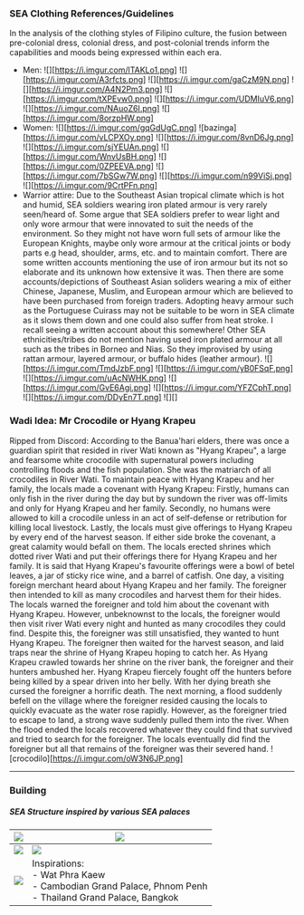### SEA Clothing References/Guidelines
In the analysis of the clothing styles of Filipino culture, the fusion between pre-colonial dress, colonial dress, and post-colonial trends inform the capabilities and moods being expressed within each era. 
-  Men:
	 ![][https://i.imgur.com/lTAKLo1.png]
	![][https://i.imgur.com/A3rfcts.png]
	 ![][https://i.imgur.com/gaCzM9N.png]
	 ![][https://i.imgur.com/A4N2Pm3.png]
	 ![][https://i.imgur.com/tXPEvw0.png]
	 ![][https://i.imgur.com/UDMIuV6.png]
	 ![][https://i.imgur.com/NAuoZ6I.png]
	 ![][https://i.imgur.com/8orzpHW.png]
- Women: 
    ![][https://i.imgur.com/gqGdUgC.png]
	![bazinga][https://i.imgur.com/vLCPXOy.png]
	![][https://i.imgur.com/8vnD6Jg.png]
	![][https://i.imgur.com/sjYEUAn.png]
	![][https://i.imgur.com/WnvUsBH.png]
	![][https://i.imgur.com/0ZPEEVA.png]
	![][https://i.imgur.com/7bSGw7W.png]
	![][https://i.imgur.com/n99ViSj.png]
	![][https://i.imgur.com/9CrtPFn.png]
- Warrior attire:
	 Due to the Southeast Asian tropical climate which is hot and humid, SEA soldiers wearing iron plated armour is very rarely seen/heard of. Some argue that SEA soldiers prefer to wear light and only wore armour that were innovated to suit the needs of the environment. So they might not have worn full sets of armour like the European Knights, maybe only wore armour at the critical joints or body parts e.g head, shoulder, arms, etc. and to maintain comfort. There are some written accounts mentioning the use of iron armour but its not so elaborate and its unknown how extensive it was. Then there are some accounts/depictions of Southeast Asian soliders wearing a mix of either Chinese, Japanese, Muslim, and European armour which are believed to have been purchased from foreign traders.
	 Adopting heavy armour such as the Portuguese Cuirass may not be suitable to be worn in SEA climate as it slows them down and one could also suffer from heat stroke. I recall seeing a written account about this somewhere!
	 Other SEA ethnicities/tribes do not mention having used iron plated armour at all such as the tribes in Borneo and Nias. So they improvised by using rattan armour, layered armour, or buffalo hides (leather armour).
	 ![][https://i.imgur.com/TmdJzbF.png]
	 ![][https://i.imgur.com/yB0FSqF.png]
	 ![][https://i.imgur.com/uAcNWHK.png]
	 ![][https://i.imgur.com/GvE6Agi.png]
	 ![][https://i.imgur.com/YFZCphT.png]
	 ![][https://i.imgur.com/DDyEn7T.png]
	![][]
### Wadi Idea: Mr Crocodile or Hyang Krapeu
Ripped from Discord: 
	According to the Banua'hari elders, there was once a guardian spirit that resided in river Wati known as "Hyang Krapeu", a large and fearsome white crocodile with supernatural powers including controlling floods and the fish population. She was the matriarch of all crocodiles in River Wati. To maintain peace with Hyang Krapeu and her family, the locals made a covenant with Hyang Krapeu: Firstly, humans can only fish in the river during the day but by sundown the river was off-limits and only for Hyang Krapeu and her family. Secondly, no humans were allowed to kill a crocodile unless in an act of self-defense or retribution for killing local livestock. Lastly, the locals must give offerings to Hyang Krapeu by every end of the harvest season. If either side broke the covenant, a great calamity would befall on them. The locals erected shrines which dotted river Wati and put their offerings there for Hyang Krapeu and her family. It is said that Hyang Krapeu's favourite offerings were a bowl of betel leaves, a jar of sticky rice wine, and a barrel of catfish. One day, a visiting foreign merchant heard about Hyang Krapeu and her family. The foreigner then intended to kill as many crocodiles and harvest them for their hides. The locals warned the foreigner and told him about the covenant with Hyang Krapeu. However, unbeknownst to the locals, the foreigner would then visit river Wati every night and hunted as many crocodiles they could find. Despite this, the foreigner was still unsatisfied, they wanted to hunt Hyang Krapeu. The foreigner then waited for the harvest season, and laid traps near the shrine of Hyang Krapeu hoping to catch her. As Hyang Krapeu crawled towards her shrine on the river bank, the foreigner and their hunters ambushed her. Hyang Krapeu fiercely fought off the hunters before being killed by a spear driven into her belly. With her dying breath she cursed the foreigner a horrific death. The next morning, a flood suddenly befell on the village where the foreigner resided causing the locals to quickly evacuate as the water rose rapidly. However, as the foreigner tried to escape to land, a strong wave suddenly pulled them into the river. When the flood ended the locals recovered whatever they could find that survived and tried to search for the foreigner. The locals eventually did find the foreigner but all that remains of the foreigner was their severed hand.
	![crocodilo][https://i.imgur.com/oW3N6JP.png]
	
___
### Building

##### SEA Structure inspired by various SEA palaces

| ![](https://i.imgur.com/Hf3qAdc.png) | ![](https://i.imgur.com/O0Ih6eS.png)                                                                         |
| ------------------------------------ | ------------------------------------------------------------------------------------------------------------ |
| ![](https://i.imgur.com/dPZkjAt.png) | ![](https://i.imgur.com/l7m5VD1.png)                                                                         |
| ![](https://i.imgur.com/9Ac8JHt.png) | Inspirations:<br>- Wat Phra Kaew<br>- Cambodian Grand Palace, Phnom Penh<br>- Thailand Grand Palace, Bangkok |


